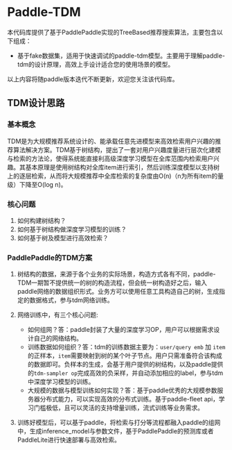 # Paddle-TDM
本代码库提供了基于PaddlePaddle实现的TreeBased推荐搜索算法，主要包含以下组成：

- 基于fake数据集，适用于快速调试的paddle-tdm模型。主要用于理解paddle-tdm的设计原理，高效上手设计适合您的使用场景的模型。

以上内容将随paddle版本迭代不断更新，欢迎您关注该代码库。

## TDM设计思路

### 基本概念
TDM是为大规模推荐系统设计的、能承载任意先进模型来高效检索用户兴趣的推荐算法解决方案。TDM基于树结构，提出了一套对用户兴趣度量进行层次化建模与检索的方法论，使得系统能直接利高级深度学习模型在全库范围内检索用户兴趣。其基本原理是使用树结构对全库item进行索引，然后训练深度模型以支持树上的逐层检索，从而将大规模推荐中全库检索的复杂度由O(n)（n为所有item的量级）下降至O(log n)。

### 核心问题

1. 如何构建树结构？
2. 如何基于树结构做深度学习模型的训练？
3. 如何基于树及模型进行高效检索？

### PaddlePaddle的TDM方案

1. 树结构的数据，来源于各个业务的实际场景，构造方式各有不同，paddle-TDM一期暂不提供统一的树的构造流程，但会统一树构造好之后，输入paddle网络的数据组织形式。业务方可以使用任意工具构造自己的树，生成指定的数据格式，参与tdm网络训练。
2. 网络训练中，有三个核心问题:
   
   - 如何组网？答：paddle封装了大量的深度学习OP，用户可以根据需求设计自己的网络结构。
   - 训练数据如何组织？答：tdm的训练数据主要为：`user/query emb` 加 `item`的正样本，`item`需要映射到树的某个叶子节点。用户只需准备符合该构成的数据即可。负样本的生成，会基于用户提供的树结构，以及paddle提供的`tdm-sampler op`完成高效的负采样，并自动添加相应的label，参与tdm中深度学习模型的训练。
   - 大规模的数据与模型训练如何实现？答：基于paddle优秀的大规模参数服务器分布式能力，可以实现高效的分布式训练。基于paddle-fleet api，学习门槛极低，且可以灵活的支持增量训练，流式训练等业务需求。
3. 训练好模型后，可以基于paddle，将检索与打分等流程都融入paddle的组网中，生成inference_model与参数文件，基于PaddlePaddle的预测库或者PaddleLite进行快速部署与高效检索。
